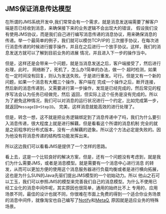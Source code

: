 JMS保证消息传达模型
---
在所谓的JMS系统开发中,我们常常会有一个需求，就是消息发送端需要了解客户端是否已经收到消息，来确保接下来的业务逻辑不会出现大的错误，
假设我们没有使用JMS协议，而是我们自己进行编写消息传递的消息协议，用来确保消息的传递。举一个最简单的例子，我们就可以模仿TCP/IP的
三次握手协议，在每次进行消息传递的时候进行握手操作，并且在之后进行一个放手协议。这样，我们的消息发送方就可以了解到目前业务的进展
情况，并且进入下一步的操作当中。

但是，这样还是会带来一个问题，就是当消息发送之后，客户端接受了，然后进行处理，此时， 网络断了，死机了，怎么办?简单的办法，做一个
超时检测，如果在一定时间没有回复，则认为发送失败。于是进行重发。可行。但是又有一个新的问题，如果一个消息有大概三个操作，客户端在
完成一个操作之后，断开连接，然后新的消息传递到，又需要进行第一步操作，发现是已经完成的，然后常见的程序写法会认为任务已经做完，然后
返回，但实际上这个任务是没有完成的。所以为了避免这种情况，我们可以对消息的运行状况进行一个约定，比如完成第一步，就返回`MessageID+StepID`。
完美，这样消息就能高效的进行处理了。

但是，转念一想，这不就是把业务逻辑绑定到了消息传递中了吗，我们为什么要引入消息传递，很大程度上就是进行解藕，但是看看这个所谓的消息机制
完全的就是之前程序的分布式版本，没有一点解藕的迹象。所以这个方法必定是失败的。因为他没有将消息传递的结构性功能发挥出来。

所以这边我们可以看看JMS是提供了一个怎样的思路。

看上去，这是一个比较良好的解决方案，但是，还有一个问题没有考虑到，就是我们为什么需要JMS，或者是消息模型。就是需要有一个消息中心进行消息
的转发，从而可以更加方便的使用这个消息服务器进行负载均衡或者是进行横向拓展，这也是为什么SUN的Java先驱们提出JMS模型的一个初始动力。所以
他山之石可以工玉，我们可以参照JMS的模型来完善我们自己的消息模型。为什么不使用已经工业化的消息中间件呢，其实原因也很简单，通用的始终比不上
专用的，应用场景不同，最佳的设计也就不同，你很难在市面上免费的得到一个适合你业务场景的消息中间件，就像淘宝也自己编写了[Notify]()和[MetaQ](http://metaq.taobao.org/),
原因就是适应业务的特殊场景。

